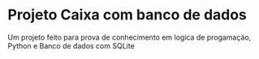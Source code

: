 # Projeto Caixa com banco de dados
 Um projeto feito para prova de conhecimento em logica de progamação, Python e Banco de dados com SQLite
